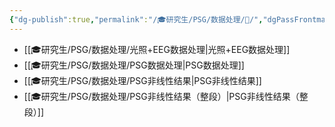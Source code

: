 ```yaml
---
{"dg-publish":true,"permalink":"/🎓研究生/PSG/数据处理/🔢/","dgPassFrontmatter":true}
---
```



+ [[🎓研究生/PSG/数据处理/光照+EEG数据处理\|光照+EEG数据处理]]
+ [[🎓研究生/PSG/数据处理/PSG数据处理\|PSG数据处理]]
+ [[🎓研究生/PSG/数据处理/PSG非线性结果\|PSG非线性结果]]
+ [[🎓研究生/PSG/数据处理/PSG非线性结果（整段）\|PSG非线性结果（整段）]]